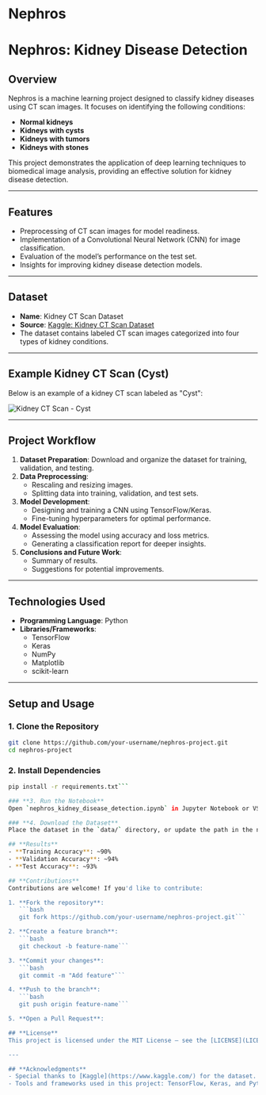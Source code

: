 # Nephros
# **Nephros: Kidney Disease Detection**

## **Overview**
Nephros is a machine learning project designed to classify kidney diseases using CT scan images. It focuses on identifying the following conditions:
- **Normal kidneys**
- **Kidneys with cysts**
- **Kidneys with tumors**
- **Kidneys with stones**

This project demonstrates the application of deep learning techniques to biomedical image analysis, providing an effective solution for kidney disease detection.

---

## **Features**
- Preprocessing of CT scan images for model readiness.
- Implementation of a Convolutional Neural Network (CNN) for image classification.
- Evaluation of the model’s performance on the test set.
- Insights for improving kidney disease detection models.

---

## **Dataset**
- **Name**: Kidney CT Scan Dataset
- **Source**: [Kaggle: Kidney CT Scan Dataset](https://www.kaggle.com/anima890/kidney-ct-scan)
- The dataset contains labeled CT scan images categorized into four types of kidney conditions.

---

## **Example Kidney CT Scan (Cyst)**
Below is an example of a kidney CT scan labeled as "Cyst":

![Kidney CT Scan - Cyst](https://github.com/your-username/nephros-project/blob/main/cyst_example.png)

---

## **Project Workflow**
1. **Dataset Preparation**: Download and organize the dataset for training, validation, and testing.
2. **Data Preprocessing**:
   - Rescaling and resizing images.
   - Splitting data into training, validation, and test sets.
3. **Model Development**:
   - Designing and training a CNN using TensorFlow/Keras.
   - Fine-tuning hyperparameters for optimal performance.
4. **Model Evaluation**:
   - Assessing the model using accuracy and loss metrics.
   - Generating a classification report for deeper insights.
5. **Conclusions and Future Work**:
   - Summary of results.
   - Suggestions for potential improvements.

---

## **Technologies Used**
- **Programming Language**: Python
- **Libraries/Frameworks**:
  - TensorFlow
  - Keras
  - NumPy
  - Matplotlib
  - scikit-learn

---

## **Setup and Usage**

### **1. Clone the Repository**
```sh
git clone https://github.com/your-username/nephros-project.git
cd nephros-project
```

### **2. Install Dependencies**
```bash
pip install -r requirements.txt```

### **3. Run the Notebook**
Open `nephros_kidney_disease_detection.ipynb` in Jupyter Notebook or VS Code.

### **4. Download the Dataset**
Place the dataset in the `data/` directory, or update the path in the notebook.

## **Results**
- **Training Accuracy**: ~90%
- **Validation Accuracy**: ~94% 
- **Test Accuracy**: ~93%

## **Contributions**
Contributions are welcome! If you'd like to contribute:

1. **Fork the repository**:
   ```bash
   git fork https://github.com/your-username/nephros-project.git```

2. **Create a feature branch**:
   ```bash
   git checkout -b feature-name```

3. **Commit your changes**:
   ```bash
   git commit -m "Add feature"```

4. **Push to the branch**:
   ```bash
   git push origin feature-name```

5. **Open a Pull Request**:

## **License**
This project is licensed under the MIT License – see the [LICENSE](LICENSE) file for details.

---

## **Acknowledgments**
- Special thanks to [Kaggle](https://www.kaggle.com/) for the dataset.
- Tools and frameworks used in this project: TensorFlow, Keras, and Python.




